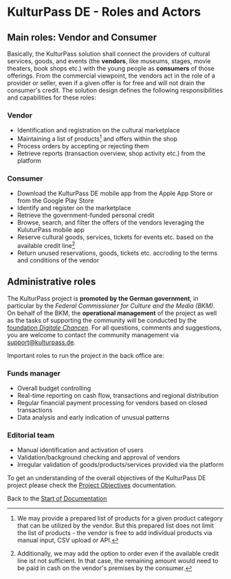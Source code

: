 # KulturPass DE - Roles and Actors

## Main roles: Vendor and Consumer

Basically, the KulturPass solution shall connect the providers of cultural services, goods, and events (the **vendors**, like museums, stages, movie theaters, book shops etc.) with the young people as **consumers** of those offerings. From the commercial viewpoint, the vendors act in the role of a provider or seller, even if a given offer is for free and will not drain the consumer's credit.
The solution design defines the following responsibilities and capabilities for these roles:

### Vendor

- Identification and registration on the cultural marketplace
- Maintaining a list of products[^1] and offers within the shop
- Process orders by accepting or rejecting them
- Retrieve reports (transaction overview, shop activity etc.) from the platform

### Consumer

- Download the KulturPass DE mobile app from the Apple App Store or from the Google Play Store
- Identify and register on the marketplace
- Retrieve the government-funded personal credit
- Browse, search, and filter the offers of the vendors leveraging the KuluturPass mobile app
- Reserve cultural goods, services, tickets for events etc. based on the available credit line[^2]
- Return unused reservations, goods, tickets etc. accroding to the terms and conditions of the vendor
[^1]: We may provide a prepared list of products for a given product category that can be utilized by the vendor. But this prepared list does not limit the list of products - the vendor is free to add individual products via manual input, CSV upload or API.
[^2]: Additionally, we may add the option to order even if the available credit line ist not sufficient. In that case, the remaining amount would need to be paid in cash on the vendor's premises by the consumer.

## Administrative roles

The KulturPass project is **promoted by the German government**, in particular by the _Federal Commissioner for Culture and the Media (BKM)_. On behalf of the BKM, the **operational management** of the project as well as the tasks of supporting the community will be conducted by the [foundation _Digitale Chancen_](https://www.digitale-chancen.de/). For all questions, comments and suggestions, you are welcome to contact the community management via [support@kulturpass.de](mailto:support@kulturpass.de).

Important roles to run the project in the back office are:

### Funds manager

- Overall budget controlling
- Real-time reporting on cash flow, transactions and regional distribution
- Regular financial payment processing for vendors based on closed transactions
- Data analysis and early indication of unusual patterns  

### Editorial team

- Manual identification and activation of users
- Validation/background checking and approval of vendors
- Irregular validation of goods/products/services provided via the platform

To get an understanding of the overall objectives of the KulturPass DE project please check the [Project Objectives](project-objectives.md) documentation.

Back to the [Start of Documentation](../README.md)
